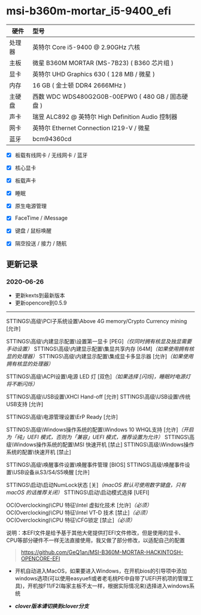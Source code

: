 # **msi-b360m-mortar_i5-9400_efi**

硬件|型号
--|:---
处理器|英特尔 Core i5-9400 @ 2.90GHz 六核
主板|微星 B360M MORTAR (MS-7B23) ( B360 芯片组 )
显卡|英特尔 UHD Graphics 630 ( 128 MB / 微星 )
内存|16 GB ( 金士顿 DDR4 2666MHz )
主硬盘|西数 WDC WDS480G2G0B-00EPW0 ( 480 GB / 固态硬盘 )
声卡|瑞昱 ALC892 @ 英特尔 High Definition Audio 控制器
网卡|英特尔 Ethernet Connection  I219-V / 微星
蓝牙|bcm94360cd

- [x] 板载有线网卡 / 无线网卡 / 蓝牙

- [x] 核心显卡

- [x] 板载声卡

- [x] 睡眠

- [x] 原生电源管理

- [x] FaceTime / iMessage

- [x] 键盘 / 鼠标唤醒

- [x] 隔空投送 / 接力 / 随航

## 更新记录

### 2020-06-26

* 更新kexts到最新版本
* 更新opencore到0.5.9

---
STTINGS\高级\PCI子系统设置\Above 4G memory/Crypto Currency mining [允许]

STTINGS\高级\内建显示配置\设置第一显卡 [PEG]*（仅同时拥有核显及独显需要手动设置）*
STTINGS\高级\内建显示配置\集显共享内存 [64M]*（如果使用拥有核显的处理器）*
STTINGS\高级\内建显示配置\集成显卡多显示器 [允许]*（如果使用拥有核显的处理器）*

STTINGS\高级\ACPI设置\电源 LED 灯 [双色]*（如果选择 [闪烁]，睡眠时电源灯将不断闪烁）*

STTINGS\高级\USB设置\XHCI Hand-off [允许]
STTINGS\高级\USB设置\传统USB支持 [允许]

STTINGS\高级\电源管理设置\ErP Ready [允许]

STTINGS\高级\Windows操作系统的配置\Windows 10 WHQL支持 [允许]*（开启为「纯」UEFI 模式，否则为「兼容」UEFI 模式，推荐设置为允许）*
STTINGS\高级\Windows操作系统的配置\MSI 快速开机 [禁止]
STTINGS\高级\Windows操作系统的配置\快速开机 [禁止]

STTINGS\高级\唤醒事件设置\唤醒事件管理 [BIOS]
STTINGS\高级\唤醒事件设置\USB设备从S3/S4/S5唤醒 [允许]

STTINGS\启动\启动NumLock状态 [关]*（macOS 默认可使用数字键盘，只有 macOS 的话推荐关闭）*
STTINGS\启动\启动模式选择 [UEFI]

OC(Overclocking)\CPU 特征\Intel 虚拟化技术 [允许]*（必须）*
OC(Overclocking)\CPU 特征\Intel VT-D 技术 [禁止]*（必须）*
OC(Overclocking)\CPU 特征\CFG锁定 [禁止]*（必须）*

说明：本EFI文件是给予基于其他大佬提供打EFI文件修改，但是使用的显卡、CPU等部分硬件不一样无法直接使用，我又做了部分修改，以适配自己的配置

>https://github.com/GeQ1an/MSI-B360M-MORTAR-HACKINTOSH-OPENCORE-EFI

- 开机自动进入MacOS，如果要进入Windows，在开机bios的引导项中添加windows选项(可以使用easyuefi或者老毛桃PE中自带了UEFI开机项的管理工具)，开机按F11/F2(每家主板不太一样，根据实际情况来)选择进入windows系统

- ***clover版本请切换到clover分支***